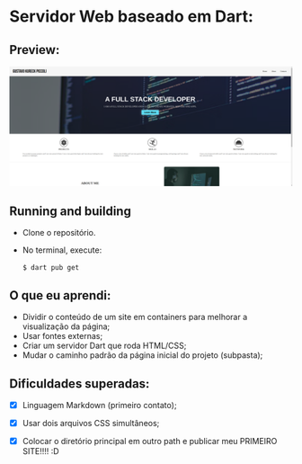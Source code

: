 # Servidor Web baseado em Dart:

## Preview:

![image](https://raw.githubusercontent.com/gkpiccoli/dart_website/main/preview.png)


## Running and building

- Clone o repositório.
- No terminal, execute: 

  ```console
  $ dart pub get
  ```

## O que eu aprendi:

- Dividir o conteúdo de um site em containers para melhorar a visualização da página;
- Usar fontes externas;
- Criar um servidor Dart que roda HTML/CSS;
- Mudar o caminho padrão da página inicial do projeto (subpasta);

## Dificuldades superadas:

- [X] Linguagem Markdown (primeiro contato);
- [X] Usar dois arquivos CSS simultâneos;
- [X] Colocar o diretório principal em outro path e publicar meu PRIMEIRO SITE!!!! :D

